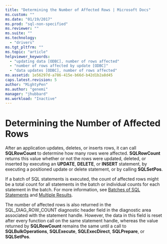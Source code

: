 ```yaml
---
title: "Determining the Number of Affected Rows | Microsoft Docs"
ms.custom: ""
ms.date: "01/19/2017"
ms.prod: "sql-non-specified"
ms.reviewer: ""
ms.suite: ""
ms.technology: 
  - "drivers"
ms.tgt_pltfrm: ""
ms.topic: "article"
helpviewer_keywords: 
  - "updating data [ODBC], number of rows affected"
  - "number of rows affected by update [ODBC]"
  - "data updates [ODBC], number of rows affected"
ms.assetid: 1e56297d-a786-415e-b66d-b42d1b2a8d45
caps.latest.revision: 5
author: "MightyPen"
ms.author: "genemi"
manager: "jhubbard"
ms.workload: "Inactive"
---
```

# Determining the Number of Affected Rows
After an application updates, deletes, or inserts rows, it can call **SQLRowCount** to determine how many rows were affected. **SQLRowCount** returns this value whether or not the rows were updated, deleted, or inserted by executing an **UPDATE**, **DELETE**, or **INSERT** statement, by executing a positioned update or delete statement, or by calling **SQLSetPos**.  
  
 If a batch of SQL statements is executed, the count of affected rows might be a total count for all statements in the batch or individual counts for each statement in the batch. For more information, see [Batches of SQL Statements](../../../odbc/reference/develop-app/batches-of-sql-statements.md) and [Multiple Results](../../../odbc/reference/develop-app/multiple-results.md).  
  
 The number of affected rows is also returned in the SQL_DIAG_ROW_COUNT diagnostic header field in the diagnostic area associated with the statement handle. However, the data in this field is reset after every function call on the same statement handle, whereas the value returned by **SQLRowCount** remains the same until a call to **SQLBulkOperations**, **SQLExecute**, **SQLExecDirect**, **SQLPrepare**, or **SQLSetPos**.

